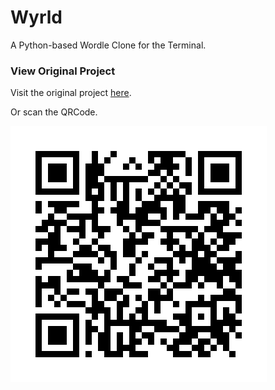 # Wyrld

A Python-based Wordle Clone for the Terminal.

### View Original Project

Visit the original project [here](https://realpython.com/python-wordle-clone/).

Or scan the QRCode.

[![QR Code](qrcode.png "Scan or Click Here")](https://realpython.com/python-wordle-clone/)
